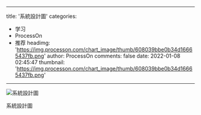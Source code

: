 
---
title: '系統設計圖'
categories: 
 - 学习
 - ProcessOn
 - 推荐
headimg: 'https://img.processon.com/chart_image/thumb/608039bbe0b34d16665437fb.png'
author: ProcessOn
comments: false
date: 2022-01-08 02:45:47
thumbnail: 'https://img.processon.com/chart_image/thumb/608039bbe0b34d16665437fb.png'
---

<div>   
<img class="thumb" alt="系統設計圖" src="https://img.processon.com/chart_image/thumb/608039bbe0b34d16665437fb.png" referrerpolicy="no-referrer">
<p>系統設計圖</p>  
</div>
            